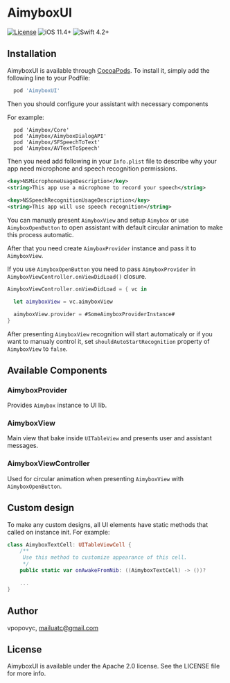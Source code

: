 # AimyboxUI

[![License](https://img.shields.io/cocoapods/l/Aimybox.svg?style=flat)](https://github.com/just-ai/aimybox-ios-assistant/blob/master/LICENSE)
![iOS 11.4+](https://img.shields.io/badge/iOS-11.4%2B-blue.svg)
![Swift 4.2+](https://img.shields.io/badge/Swift-4.2%2B-orange.svg)

## Installation

AimyboxUI is available through [CocoaPods](https://cocoapods.org). To install
it, simply add the following line to your Podfile:

```ruby
  pod 'AimyboxUI'
```

Then you should configure your assistant with necessary components

For example:
```
  pod 'Aimybox/Core'
  pod 'Aimybox/AimyboxDialogAPI'
  pod 'Aimybox/SFSpeechToText'
  pod 'Aimybox/AVTextToSpeech'
```


Then you need add following in your `Info.plist` file to describe why your app need microphone and speech recognition permissions.

```xml
<key>NSMicrophoneUsageDescription</key>
<string>This app use a microphone to record your speech</string>
  
<key>NSSpeechRecognitionUsageDescription</key>
<string>This app will use speech recognition</string>
```

You can manualy present `AimyboxView` and setup `Aimybox` or use `AimyboxOpenButton` to open assistant with default circular animation to make this process automatic.

After that you need create `AimyboxProvider` instance and pass it to `AimyboxView`.

If you use `AimyboxOpenButton` you need to pass `AimyboxProvider` in `AimyboxViewController.onViewDidLoad()` closure.
```swift  
AimyboxViewController.onViewDidLoad = { vc in

  let aimyboxView = vc.aimyboxView

  aimyboxView.provider = #SomeAimyboxProviderInstance#
}
```

After presenting `AimyboxView` recognition will start automaticaly or if you want to manualy control it, set `shouldAutoStartRecognition` property of `AimyboxView` to `false`.


## Available Components
### AimyboxProvider

Provides `Aimybox` instance to UI lib.

### AimyboxView

Main view that bake inside `UITableView` and presents user and assistant messages.

### AimyboxViewController

Used for circular animation when presenting `AimyboxView` with `AimyboxOpenButton`.

## Custom design

To make any custom designs, all UI elements have static methods that called on instance init.
For example:

```swift
class AimyboxTextCell: UITableViewCell {
    /**
     Use this method to customize appearance of this cell.
     */
    public static var onAwakeFromNib: ((AimyboxTextCell) -> ())?

    ...    
}
```

## Author

vpopovyc, mailuatc@gmail.com

## License

AimyboxUI is available under the Apache 2.0 license. See the LICENSE file for more info.
